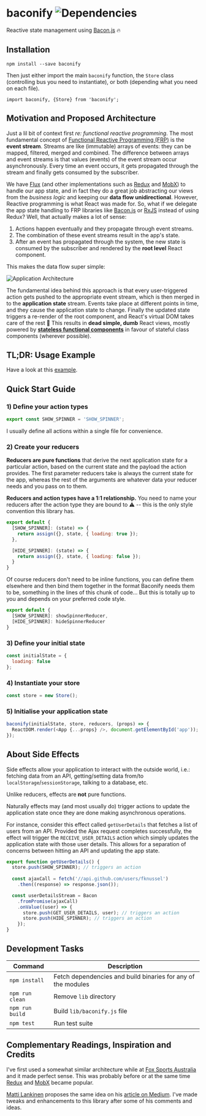 # baconify ![Dependencies](https://david-dm.org/fknussel/baconify.svg)

Reactive state management using [Bacon.js](http://baconjs.github.io/) 🔥

## Installation

```
npm install --save baconify
```

Then just either import the main `baconify` function, the `Store` class (controlling bus you need to instantiate), or both (depending what you need on each file).

```
import baconify, {Store} from 'baconify';
```

## Motivation and Proposed Architecture

Just a lil bit of context first *re: functional reactive programming*. The most fundamental concept of [Functional Reactive Programming (FRP)](http://en.wikipedia.org/wiki/Functional_reactive_programming) is the **event stream**. Streams are like (immutable) arrays of events: they can be mapped, 
filtered, merged and combined. The difference between arrays and event streams is that values (events) of the event stream occur asynchronously. Every time an event occurs, it gets propagated through the stream and finally gets consumed by the subscriber.

We have [Flux](https://facebook.github.io/flux/) (and other implementations such as [Redux](http://redux.js.org/) and [MobX](https://mobxjs.github.io/)) to handle our app state, and in fact they do a great job abstracting our views from the *business logic* and keeping our **data flow unidirectional**. However, Reactive programming is what React was made for. So, what if we delegate the app state handling to FRP libraries like [Bacon.js](http://baconjs.github.io/) or [RxJS](http://reactivex.io/rxjs/) instead of using Redux? Well, that actually makes a lot of sense: 

1. Actions happen eventually and they propagate through event streams.
2. The combination of these event streams result in the app's state.
3. After an event has propagated through the system, the new state is consumed by the subscriber and rendered by the **root level** React component.

This makes the data flow super simple:

![Application Architecture](http://i.imgur.com/ButOsvf.png)

The fundamental idea behind this approach is that every user-triggered action gets pushed to the appropriate event stream, which is then merged in to the **application state** stream. Events take place at different points in time, and they cause the application state to change. Finally the updated state triggers a re-render of the root component, and React's virtual DOM takes care of the rest :tada: This results in **dead simple, dumb** React views, mostly powered by **[stateless functional components](https://facebook.github.io/react/docs/components-and-props.html#functional-and-class-components)** in favour of stateful class components (wherever possible).

## TL;DR: Usage Example

Have a look at this [example](https://github.com/fknussel/baconify-example).

## Quick Start Guide

### 1) Define your **action types**

```js
export const SHOW_SPINNER = 'SHOW_SPINNER';
```

I usually define all actions within a single file for convenience.

### 2) Create your **reducers**

**Reducers are pure functions** that derive the next application state for a particular action, based on the current state and the payload the action provides. The first parameter reducers take is always the current state for the app, whereas the rest of the arguments are whatever data your reducer needs and you pass on to them.

**Reducers and action types have a 1:1 relationship.** You need to name your reducers after the action type they are bound to ⚠️ -- this is the only style convention this library has.

```js
export default {
  [SHOW_SPINNER]: (state) => {
    return assign({}, state, { loading: true });
  },

  [HIDE_SPINNER]: (state) => {
    return assign({}, state, { loading: false });
  }
}
```

Of course reducers don't need to be inline functions, you can define them elsewhere and then bind them together in the format Baconify needs them to be, something in the lines of this chunk of code... But this is totally up to you and depends on your preferred code style.

```js
export default {
  [SHOW_SPINNER]: showSpinnerReducer,
  [HIDE_SPINNER]: hideSpinnerReducer
}
```

### 3) Define your **initial state**

```js
const initialState = {
  loading: false
};
```

### 4) Instantiate your store

```js
const store = new Store();
```

### 5) Initialise your application state

```js
baconify(initialState, store, reducers, (props) => {
  ReactDOM.render(<App {...props} />, document.getElementById('app'));
});
```

## About Side Effects

Side effects allow your application to interact with the outside world, i.e.: fetching data from an API, getting/setting data from/to `localStorage`/`sessionStorage`, talking to a database, etc.

Unlike reducers, effects are **not** pure functions.

Naturally effects may (and most usually do) trigger actions to update the application state once they are done making asynchronous operations.

For instance, consider this effect called `getUserDetails` that fetches a list of users from an API. Provided the Ajax request completes successfully, the effect will trigger the `RECEIVE_USER_DETAILS` action which simply updates the application state with those user details. This allows for a separation of concerns between hitting an API and updating the app state.

```js
export function getUserDetails() {
  store.push(SHOW_SPINNER); // triggers an action
  
  const ajaxCall = fetch('//api.github.com/users/fknussel')
    .then((response) => response.json());

  const userDetailsStream = Bacon
    .fromPromise(ajaxCall)
    .onValue((user) => {
      store.push(GET_USER_DETAILS, user); // triggers an action
      store.push(HIDE_SPINNER); // triggers an action
    });
}
```

## Development Tasks

| Command | Description |
|---------|-------------|
| `npm install` | Fetch dependencies and build binaries for any of the modules |
| `npm run clean` | Remove `lib` directory |
| `npm run build` | Build `lib/baconify.js` file |
| `npm test` | Run test suite |

## Complementary Readings, Inspiration and Credits

I've first used a somewhat similar architecture while at [Fox Sports Australia](https://github.com/FoxSportsAustralia/) and it made perfect sense. This was probably before or at the same time [Redux](http://redux.js.org/) and [MobX](https://mobxjs.github.io/) became popular.

[Matti Lankinen](https://github.com/milankinen) proposes the same idea on his [article on Medium](https://medium.com/@milankinen/good-bye-flux-welcome-bacon-rx-23c71abfb1a7). I've made tweaks and enhancements to this library after some of his comments and ideas.
